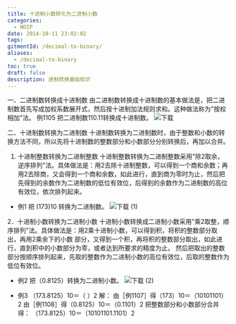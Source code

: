 ```yaml
---
title: 十进制小数转化为二进制小数
categories:
  - NOIP
date: 2014-10-11 23:02:02
tags:
gitmentId: /decimal-to-binary/
aliases: 
  - /decimal-to-binary
toc: true
draft: false
description: 进制转换基础知识
---
```


一、二进制数转换成十进制数 由二进制数转换成十进制数的基本做法是，把二进制数首先写成加权系数展开式，然后按十进制加法规则求和。这种做法称为"按权相加"法。 例1105 把二进制数110.11转换成十进制数。
![下载](https://blog.cdn.hackerchai.com/images/2014/10/decimal-to-binary-1.webp)

二、十进制数转换为二进制数 十进制数转换为二进制数时，由于整数和小数的转换方法不同，所以先将十进制数的整数部分和小数部分分别转换后，再加以合并。

1. 十进制整数转换为二进制整数 十进制整数转换为二进制整数采用"除2取余，逆序排列"法。具体做法是：用2去除十进制整数，可以得到一个商和余数；再用2去除商，又会得到一个商和余数，如此进行，直到商为零时为止，然后把先得到的余数作为二进制数的低位有效位，后得到的余数作为二进制数的高位有效位，依次排列起来。
- 例1 把 (173)10 转换为二进制数。 
![下载 (1)](https://blog.cdn.hackerchai.com/images/2014/10/decimal-to-binary-2.webp)

2．十进制小数转换为二进制小数 十进制小数转换成二进制小数采用"乘2取整，顺序排列"法。具体做法是：用2乘十进制小数，可以得到积，将积的整数部分取出，再用2乘余下的小数 部分，又得到一个积，再将积的整数部分取出，如此进行，直到积中的小数部分为零，或者达到所要求的精度为止。 然后把取出的整数部分按顺序排列起来，先取的整数作为二进制小数的高位有效位，后取的整数作为低位有效位。 

- 例2 把（0.8125）转换为二进制小数。 
![下载 (2)](https://blog.cdn.hackerchai.com/images/2014/10/decimal-to-binary-3.webp)

- 例3 （173.8125）10＝（ ）2 
解： 由［例1107］得（173）10＝（10101101）2 由［例1108］得（0.8125）10＝（0.1101）2 把整数部分和小数部分合并得： （173.8125）10＝（10101101.1101）2